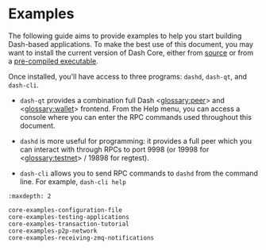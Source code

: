 # Examples

The following guide aims to provide examples to help you start building Dash-based applications. To make the best use of this document, you may want to install the current version of Dash Core, either from [source](https://github.com/dashpay/dash/) or from a [pre-compiled executable](https://www.dash.org/wallets/#wallets).

Once installed, you'll have access to three programs: `dashd`, `dash-qt`, and `dash-cli`.

* `dash-qt` provides a combination full Dash <<glossary:peer>> and <<glossary:wallet>> frontend. From the Help menu, you can access a console where you can enter the RPC commands used throughout this document.

* `dashd` is more useful for programming: it provides a full peer which you can interact with through RPCs to port 9998 (or 19998 for <<glossary:testnet>> / 19898 for regtest).

* `dash-cli` allows you to send RPC commands to `dashd` from the command line.  For example, `dash-cli help`

```{toctree}
:maxdepth: 2

core-examples-configuration-file
core-examples-testing-applications
core-examples-transaction-tutorial
core-examples-p2p-network
core-examples-receiving-zmq-notifications
```
